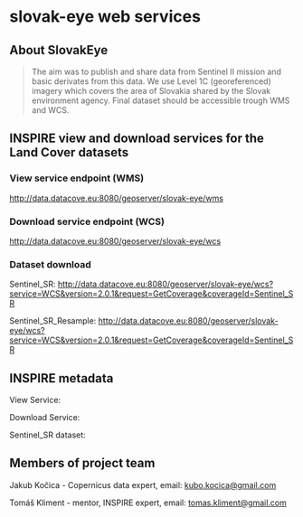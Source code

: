 # slovak-eye web services
## About SlovakEye
> The aim was to publish and share data from Sentinel II mission and basic derivates from this data. We use Level 1C (georeferenced) imagery which covers the area of Slovakia shared by the Slovak environment agency. Final dataset should be accessible trough WMS and WCS.

## INSPIRE view and download services for the Land Cover datasets
### View service endpoint (WMS)
http://data.datacove.eu:8080/geoserver/slovak-eye/wms

### Download service endpoint (WCS)
http://data.datacove.eu:8080/geoserver/slovak-eye/wcs

### Dataset download 

Sentinel_SR: http://data.datacove.eu:8080/geoserver/slovak-eye/wcs?service=WCS&version=2.0.1&request=GetCoverage&coverageId=Sentinel_SR

Sentinel_SR_Resample: http://data.datacove.eu:8080/geoserver/slovak-eye/wcs?service=WCS&version=2.0.1&request=GetCoverage&coverageId=Sentinel_SR

## INSPIRE metadata
View Service: 

Download Service:

Sentinel_SR dataset:

## Members of project team
Jakub Kočica - Copernicus data expert, email: kubo.kocica@gmail.com

Tomáš Kliment - mentor, INSPIRE expert, email: tomas.kliment@gmail.com
